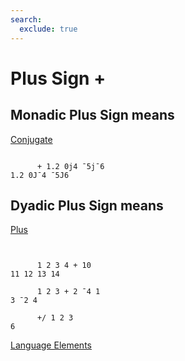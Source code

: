 ```yaml
---
search:
  exclude: true
---
```






<h1 class="heading"><span class="name">Plus Sign</span> <span class="command">+</span></h1>


## Monadic Plus Sign means


[Conjugate
      ](../primitive-functions/conjugate.md)
```apl

      + 1.2 0j4 ¯5j¯6
1.2 0J¯4 ¯5J6

```

## Dyadic Plus Sign means


[Plus](../primitive-functions/add.md)
```apl


      1 2 3 4 + 10
11 12 13 14

      1 2 3 + 2 ¯4 1
3 ¯2 4

      +/ 1 2 3
6

```


[Language Elements](./language-elements.md)


